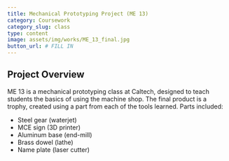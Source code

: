 ```yaml
---
title: Mechanical Prototyping Project (ME 13)
category: Coursework
category_slug: class
type: content
image: assets/img/works/ME_13_final.jpg
button_url: # FILL IN
---
```

## Project Overview
ME 13 is a mechanical prototyping class at Caltech, designed to teach students the basics of using the machine shop. The final product is a trophy, created using a part from each of the tools learned. Parts included:
* Steel gear (waterjet)
* MCE sign (3D printer)
* Aluminum base (end-mill)
* Brass dowel (lathe)
* Name plate (laser cutter)

